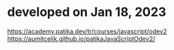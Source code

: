 # developed on Jan 18, 2023  
https://academy.patika.dev/tr/courses/javascript/odev2  
https://aumitcelik.github.io/patikaJavaScriptOdev2/  
